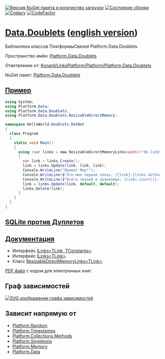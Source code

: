 [![Версия NuGet пакета и количество загрузок](https://buildstats.info/nuget/Platform.Data.Doublets)](https://www.nuget.org/packages/Platform.Data.Doublets)
[![Состояние сборки](https://github.com/linksplatform/Data.Doublets/workflows/CD/badge.svg)](https://github.com/linksplatform/Data.Doublets/actions?workflow=CD)
[![Codacy](https://api.codacy.com/project/badge/Grade/83c66adb68f44a018c795bc7dc7d6f49)](https://app.codacy.com/app/drakonard/Data.Doublets?utm_source=github.com&utm_medium=referral&utm_content=linksplatform/Data.Doublets&utm_campaign=Badge_Grade_Dashboard)
[![CodeFactor](https://www.codefactor.io/repository/github/linksplatform/data.doublets/badge/master)](https://www.codefactor.io/repository/github/linksplatform/data.doublets/overview/master)

# [Data.Doublets](https://github.com/linksplatform/Data.Doublets) ([english version](README.md))
Библиотека классов ПлатформыСвязей Platform.Data.Doublets.

Пространство имён: [Platform.Data.Doublets](https://linksplatform.github.io/Data.Doublets/api/Platform.Data.Doublets.html)

Ответвление от: [Konard/LinksPlatform/Platform/Platform.Data.Doublets](https://github.com/Konard/LinksPlatform/tree/b0844d778ced60b22435e57342393031b26a2822/Platform/Platform.Data.Doublets)

NuGet пакет: [Platform.Data.Doublets](https://www.nuget.org/packages/Platform.Data.Doublets)

## [Пример](https://github.com/linksplatform/HelloWorld.Doublets.DotNet)
```C#
using System;
using Platform.Data;
using Platform.Data.Doublets;
using Platform.Data.Doublets.ResizableDirectMemory;

namespace HelloWorld.Doublets.DotNet
{
  class Program
  {
    static void Main()
    {
      using (var links = new ResizableDirectMemoryLinks<uint>("db.links"))
      {
        var link = links.Create();
        link = links.Update(link, link, link);
        Console.WriteLine("Привет Мир!");
        Console.WriteLine($"Это моя первая связь: ({link}:{links.GetSource(link)}->{links.GetTarget(link)}).");
        Console.WriteLine($"Всего связей в хранилище: {links.Count()}.");
        link = links.Update(link, default, default);
        links.Delete(link);
      }
    }
  }
}
```

## [SQLite против Дуплетов](https://github.com/linksplatform/Comparisons.SQLiteVSDoublets)

## [Документация](https://linksplatform.github.io/Data.Doublets)
*   Интерфейс [ILinks\<TLink, TConstants\>](https://linksplatform.github.io/Data/api/Platform.Data.ILinks-2.html).
*   Интерфейс [ILinks\<TLink\>](https://linksplatform.github.io/Data.Doublets/api/Platform.Data.Doublets.ILinks-1.html).
*   Класс [ResizableDirectMemoryLinks\<TLink\>](https://linksplatform.github.io/Data.Doublets/api/Platform.Data.Doublets.ResizableDirectMemory.ResizableDirectMemoryLinks-1.html).

[PDF файл](https://linksplatform.github.io/Data.Doublets/Platform.Data.Doublets.pdf) с кодом для электронных книг.

## Граф зависимостей
[![SVG изображение графа зависимостей](https://raw.github.com/linksplatform/Documentation/master/doc/Dependencies/Platform.Data.Doublets.svg?sanitize=true)](https://raw.githubusercontent.com/linksplatform/Documentation/master/doc/Dependencies/Platform.Data.Doublets.svg?sanitize=true)

## Зависит напрямую от
*   [Platform.Random](https://github.com/linksplatform/Random)
*   [Platform.Timestamps](https://github.com/linksplatform/Timestamps)
*   [Platform.Collections.Methods](https://github.com/linksplatform/Collections.Methods)
*   [Platform.Singletons](https://github.com/linksplatform/Singletons)
*   [Platform.Memory](https://github.com/linksplatform/Memory)
*   [Platform.Data](https://github.com/linksplatform/Data)

